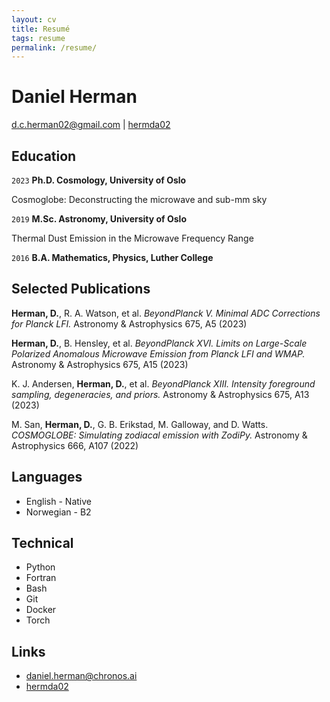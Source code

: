 ```yaml
---
layout: cv
title: Resumé
tags: resume
permalink: /resume/
---
```

# Daniel Herman

<div id="webaddress">
<a href="mailto:d.c.herman02@gmail.com">d.c.herman02@gmail.com</a>
|
<i class="fa fa-github"></i> <a href="http://github.com/hermda02">hermda02</a>
</div>

## Education

`2023`
__Ph.D. Cosmology, University of Oslo__

Cosmoglobe: Deconstructing the microwave and sub-mm sky

`2019`
__M.Sc. Astronomy, University of Oslo__

Thermal Dust Emission in the Microwave Frequency Range

`2016`
__B.A. Mathematics, Physics, Luther College__

## Selected Publications
__Herman, D.__, R. A. Watson, et al. *BeyondPlanck V. Minimal ADC Corrections for Planck LFI.* 
Astronomy & Astrophysics 675, A5 (2023)

__Herman, D.__, B. Hensley, et al. *BeyondPlanck XVI. Limits on Large-Scale Polarized Anomalous Microwave Emission from Planck LFI and WMAP.* Astronomy & Astrophysics 675, A15 (2023)

K. J. Andersen, __Herman, D.__, et al. *BeyondPlanck XIII. Intensity foreground sampling, degeneracies, and priors.* Astronomy & Astrophysics 675, A13 (2023)

M. San, __Herman, D.__, G. B. Erikstad, M. Galloway, and D. Watts. *COSMOGLOBE: Simulating zodiacal emission with ZodiPy.* Astronomy & Astrophysics 666, A107 (2022)

## Languages
* English - Native
* Norwegian - B2

## Technical

* Python
* Fortran
* Bash
* Git
* Docker
* Torch

## Links

* <i class="fa fa-envelope"></i> <a href="mailto:daniel.herman@chronos.ai">daniel.herman@chronos.ai</a><br />
* <i class="fa fa-github"></i> <a href="http://github.com/hermda02">hermda02</a><br />

<!-- ### Footer

Last updated: May 2013 -->

